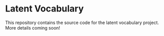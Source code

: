 # Latent Vocabulary

This repository contains the source code for the latent vocabulary project. More details coming soon!
